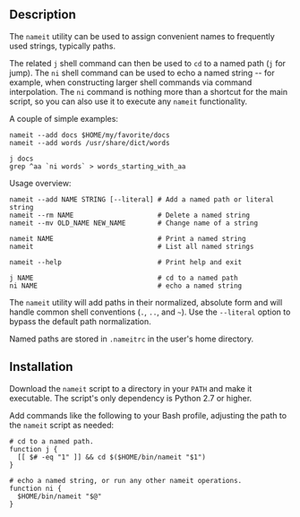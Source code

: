 ## Description ##

The `nameit` utility can be used to assign convenient names to frequently used
strings, typically paths.

The related `j` shell command can then be used to `cd` to a named path (`j` for
jump). The `ni` shell command can be used to echo a named string -- for
example, when constructing larger shell commands via command interpolation. The
`ni` command is nothing more than a shortcut for the main script, so you can
also use it to execute any `nameit` functionality.

A couple of simple examples:

    nameit --add docs $HOME/my/favorite/docs
    nameit --add words /usr/share/dict/words

    j docs
    grep ^aa `ni words` > words_starting_with_aa

Usage overview:

    nameit --add NAME STRING [--literal] # Add a named path or literal string
    nameit --rm NAME                     # Delete a named string
    nameit --mv OLD_NAME NEW_NAME        # Change name of a string

    nameit NAME                          # Print a named string
    nameit                               # List all named strings

    nameit --help                        # Print help and exit

    j NAME                               # cd to a named path
    ni NAME                              # echo a named string

The `nameit` utility will add paths in their normalized, absolute form and will
handle common shell conventions (`.`, `..`, and `~`). Use the `--literal`
option to bypass the default path normalization.

Named paths are stored in `.nameitrc` in the user's home directory.

## Installation ##

Download the `nameit` script to a directory in your `PATH` and make it
executable. The script's only dependency is Python 2.7 or higher.

Add commands like the following to your Bash profile, adjusting the path to the
`nameit` script as needed:

    # cd to a named path.
    function j {
      [[ $# -eq "1" ]] && cd $($HOME/bin/nameit "$1")
    }

    # echo a named string, or run any other nameit operations.
    function ni {
      $HOME/bin/nameit "$@"
    }

